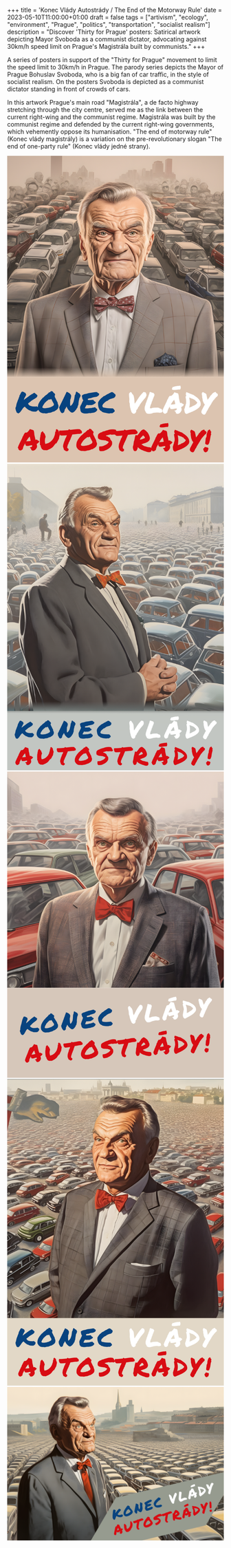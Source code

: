 +++
title = 'Konec Vlády Autostrády / The End of the Motorway Rule'
date = 2023-05-10T11:00:00+01:00
draft = false
tags = ["artivism", "ecology", "environment", "Prague", "politics", "transportation", "socialist realism"]
description = "Discover 'Thirty for Prague' posters: Satirical artwork depicting Mayor Svoboda as a communist dictator, advocating against 30km/h speed limit on Prague's Magistrála built by communists."
+++

A series of posters in support of the "Thirty for Prague" movement to limit the speed limit to 30km/h in Prague.
The parody series depicts the Mayor of Prague Bohuslav Svoboda, who is a big fan of car traffic, in the style of socialist realism.
On the posters Svoboda is depicted as a communist dictator standing in front of crowds of cars.

In this artwork Prague's main road "Magistrála", a de facto highway stretching through the city centre, served me as the link between the current right-wing and the communist regime.
Magistrála was built by the communist regime and defended by the current right-wing governments, which vehemently oppose its humanisation.
"The end of motorway rule" (Konec vlády magistrály) is a variation on the pre-revolutionary slogan "The end of one-party rule" (Konec vlády jedné strany).

![Konec Vlády Autostrády, artwork](ag_konec_vlady_autostrady_2.png)
![Konec Vlády Autostrády, artwork](ag_konec_vlady_autostrady_1.png)
![Konec Vlády Autostrády, artwork](ag_konec_vlady_autostrady_3.png)
![Konec Vlády Autostrády, artwork](ag_konec_vlady_autostrady_4.png)
![Konec Vlády Autostrády, artwork](ag_konec_vlady_autostrady_5.png)
